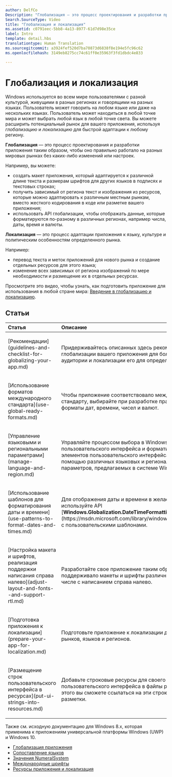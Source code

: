 ```yaml
---
author: DelfCo
Description: "Глобализация — это процесс проектирования и разработки приложения таким образом, чтобы оно правильно работало на разных мировых рынках без каких-либо изменений или настроек."
Search.SourceType: Video
title: "Глобализация и локализация"
ms.assetid: c0791eec-5bb8-4a13-8977-61d7d98e35ce
label: Intro
template: detail.hbs
translationtype: Human Translation
ms.sourcegitcommit: a3924fef520d7ba70873d6838f8e194e5fc96c62
ms.openlocfilehash: 3149eb8275cc74c61ff0e35963f3fd1dbdc4e833

---
```


# <a name="globalization-and-localization"></a>Глобализация и локализация
<link rel="stylesheet" href="https://az835927.vo.msecnd.net/sites/uwp/Resources/css/custom.css">

Windows используется во всем мире пользователями с разной культурой, живущими в разных регионах и говорящими на разных языках. Пользователь может говорить на любом языке или даже на нескольких языках. Пользователь может находиться в любой точке мира и может выбрать любой язык в любой точке света. Вы можете расширить потенциальный рынок для вашего приложения, используя *глобализацию* и *локализацию* для быстрой адаптации к любому региону.

**Глобализация** — это процесс проектирования и разработки приложения таким образом, чтобы оно правильно работало на разных мировых рынках без каких-либо изменений или настроек.

Например, вы можете:

-   создать макет приложения, который адаптируется к различной длине текста и размерам шрифтов для других языков в подписях и текстовых строках;
-   получить зависимый от региона текст и изображения из ресурсов, которые можно адаптировать к различным местным рынкам, вместо жесткого кодирования в коде или разметке вашего приложения;
-   использовать API глобализации, чтобы отображать данные, которые форматируются по-разному в различных регионах, например числа, даты, время и валюты.

**Локализация** — это процесс адаптации приложения к языку, культуре и политическим особенностям определенного рынка.

Например:

-   перевод текста и меток приложений для нового рынка и создание отдельных ресурсов для этого языка;
-   изменение всех зависимых от региона изображений по мере необходимости и размещение их в отдельных ресурсах.

Просмотрите это видео, чтобы узнать, как подготовить приложение для использования в любой стране мира: [Введение в глобализацию и локализацию](https://channel9.msdn.com/Blogs/One-Dev-Minute/Introduction-to-globalization-and-localization).

## <a name="articles"></a>Статьи
<table>
<colgroup>
<col width="50%" />
<col width="50%" />
</colgroup>
<thead>
<tr class="header">
<th align="left">Статья</th>
<th align="left">Описание</th>
</tr>
</thead>
<tbody>
<tr class="odd">
<td align="left"><p>[Рекомендации](guidelines-and-checklist-for-globalizing-your-app.md)</p></td>
<td align="left"><p>Придерживайтесь описанных здесь рекомендаций по глобализации вашего приложения для более широкой аудитории и локализации его для определенного рынка.</p></td>
</tr>
<tr class="odd">
<td align="left"><p>[Использование форматов международного стандарта](use-global-ready-formats.md)</p></td>
<td align="left"><p>Чтобы приложение соответствовало международному стандарту, выбирайте при разработке правильные форматы дат, времени, чисел и валют.</p></td>
</tr>
<tr class="even">
<td align="left"><p>[Управление языковыми и региональными параметрами](manage-language-and-region.md)</p></td>
<td align="left"><p>Управляйте процессом выбора в Windows ресурсов пользовательского интерфейса и форматирования элементов пользовательского интерфейса приложения с помощью различных языковых и региональных параметров, предлагаемых в системе Windows.</p></td>
</tr>
<tr class="odd">
<td align="left"><p>[Использование шаблонов для форматирования даты и времени](use-patterns-to-format-dates-and-times.md)</p></td>
<td align="left"><p>Для отображения даты и времени в желаемом формате используйте API [<strong>Windows.Globalization.DateTimeFormatting</strong>] (https://msdn.microsoft.com/library/windows/apps/br206859) с пользовательскими шаблонами.</p></td>
</tr>
<tr class="even">
<td align="left"><p>[Настройка макета и шрифтов, реализация поддержки написания справа налево](adjust-layout-and-fonts--and-support-rtl.md)</p></td>
<td align="left"><p>Разработайте свое приложение таким образом, чтобы оно поддерживало макеты и шрифты различных языков, в том числе с написанием справа налево.</p></td>
</tr>
<tr class="odd">
<td align="left"><p>[Подготовка приложения к локализации](prepare-your-app-for-localization.md)</p></td>
<td align="left"><p>Подготовьте приложение к локализации для других рынков, языков и регионов.</p></td>
</tr>
<tr class="even">
<td align="left"><p>[Размещение строк пользовательского интерфейса в ресурсах](put-ui-strings-into-resources.md)</p></td>
<td align="left"><p>Добавьте строковые ресурсы для своего пользовательского интерфейса в файлы ресурсов. После этого вы сможете ссылаться на эти строки из кода или разметки.</p></td>
</tr>
</tbody>
</table>

 

Также см. исходную документацию для Windows 8.x, которая применима к приложениям универсальной платформы Windows (UWP) и Windows 10.

-   [Глобализация приложения](https://msdn.microsoft.com/library/windows/apps/xaml/hh965328)
-   [Сопоставление языков](https://msdn.microsoft.com/library/windows/apps/xaml/jj673578.aspx)
-   [Значения NumeralSystem](https://msdn.microsoft.com/library/windows/apps/xaml/jj236471.aspx)
-   [Международные шрифты](https://msdn.microsoft.com/library/windows/apps/xaml/dn263115.aspx)
-   [Ресурсы приложения и локализация](https://msdn.microsoft.com/library/windows/apps/xaml/hh710212.aspx)

 

 






<!--HONumber=Dec16_HO2-->


